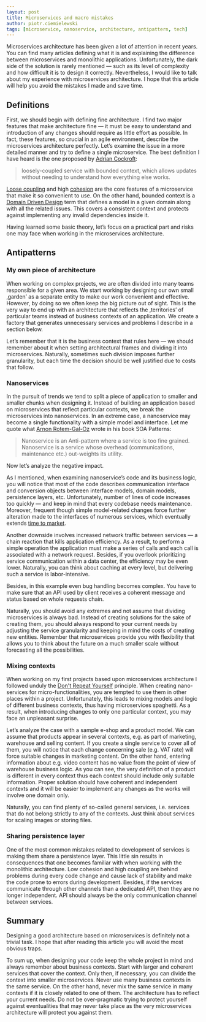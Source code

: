 ```yaml
---
layout: post
title: Microservices and macro mistakes
author: piotr.ciemielewski
tags: [microservice, nanoservice, architecture, antipattern, tech]
---
```


Microservices architecture has been given a lot of attention in recent years.
You can find many articles defining what it is and explaining the difference
between microservices and monolithic applications. Unfortunately, the dark side
of the solution is rarely mentioned — such as its level of complexity and how difficult it is to
design it correctly.
Nevertheless, I would like to talk about my experience with microservices
architecture. I hope that this article will help you avoid the mistakes I made
and save time.

## Definitions
First, we should begin with defining fine architecture. I find two major features
that make architecture fine — it must be easy to understand and introduction
of any changes should require as little effort as possible. In fact, these features, so crucial in an agile
environment, describe the microservices architecture perfectly. Let’s examine the
issue in a more detailed manner and try to define a single microservice. The best
definition I have heard is the one proposed by
[Adrian Cockroft](https://www.linkedin.com/in/adriancockcroft):

> loosely-coupled service with bounded context, which allows updates without needing
> to understand how everything else works.

[Loose coupling](https://en.wikipedia.org/wiki/Loose_coupling)
and high [cohesion](https://en.wikipedia.org/wiki/Cohesion_(computer_science))
are the core features
of a microservice that make it so convenient to use. On the other hand, bounded
context is a [Domain Driven Design](https://en.wikipedia.org/wiki/Domain-driven_design)
term that defines a model in a given domain along
with all the related issues. This covers a consistent context and protects against
implementing any invalid dependencies inside it.

Having learned some basic theory, let’s focus on a practical part and risks one
may face when working in the microservices architecture.

## Antipatterns
### My own piece of architecture
When working on complex projects, we are often divided into many teams responsible
for a given area. We start working by designing our own small ‚garden’ as a separate
entity to make our work convenient and effective. However, by doing so we often keep the
big picture out of sight. This is the very way to end up with an architecture that
reflects the ‚territories’ of particular teams instead of business contexts of
an application. We create a factory that generates unnecessary services and problems
I describe in a section below.

Let’s remember that it is the business context that rules here — we should remember
about it when setting architectural frames and dividing it into microservices.
Naturally, sometimes such division imposes further granularity, but each time the
decision should be well justified due to costs that follow.

### Nanoservices
In the pursuit of trends we tend to split a piece of application to smaller and smaller
chunks when designing it. Instead of building an application based on microservices
that reflect particular contexts, we break the microservices into nanoservices. In an
extreme case, a nanoservice may become a single functionality with a simple model
and interface. Let me quote what [Arnon Rotem-Gal-Oz](https://www.linkedin.com/in/arnonrgo)
wrote in his book SOA Patterns:

> Nanoservice is an Anti-pattern where a service is too fine grained. Nanoservice is
> a service whose overhead (communications, maintenance etc.) out-weights its utility.

Now let’s analyze the negative impact.

As I mentioned, when examining nanoservice’s code and its business logic,
you will notice that most of the code describes communication interface and conversion
objects between interface models, domain models, persistence layers, etc. Unfortunately,
number of lines of code increases too quickly — and keep in mind that every codebase needs
maintenance. Moreover, frequent though simple model-related changes force further
alteration made to the interfaces of numerous services, which eventually extends
[time to market](https://en.wikipedia.org/wiki/Time_to_market).

Another downside involves increased network traffic between services — a chain reaction
that kills application efficiency. As a result, to perform a simple operation
the application must make a series of calls and each call is associated with a network
request. Besides, if you overlook prioritizing service communication within a data center,
the efficiency may be even lower. Naturally, you can think about caching at every level,
but delivering such a service is labor-intensive.

Besides, in this example even bug handling becomes complex. You have to
make sure that an API used by client receives a coherent message and status based on whole
requests chain.

Naturally, you should avoid any extremes and not assume that dividing microservices
is always bad. Instead of creating solutions for the sake of creating them, you
should always respond to your current needs by adjusting the service granularity
and keeping in mind the costs of creating new entities. Remember that microservices provide
you with flexibility that allows you to think about the future on a much smaller
scale without forecasting all the possibilities.

### Mixing contexts
When working on my first projects based upon microservices architecture I followed unduly
the [Don't Repeat Yourself](https://en.wikipedia.org/wiki/Don%27t_repeat_yourself)
principle. When creating nano-services for micro-functionalities,
you are tempted to use them in other places within a project. Unfortunately, this leads to
mixing models and logic of different business contexts, thus having microservices spaghetti.
As a result, when introducing changes to only one particular context, you may face
an unpleasant surprise.

Let’s analyze the case with a sample e-shop and a product model. We can assume that products
appear in several contexts, e.g. as part of marketing, warehouse and selling content. If you
create a single service to cover all of them, you will notice that each change concerning
sale (e.g. VAT rate) will force suitable changes in marketing content. On the other hand,
entering information about e.g. video content has no value from the point of view of warehouse
business logic. As you can see, the very definition of a product is different in every context
thus each context should include only suitable information. Proper solution should have coherent and
independent contexts and it will be easier to implement any changes as the works will involve
one domain only.

Naturally, you can find plenty of so-called general services, i.e. services that do not belong
strictly to any of the contexts. Just think about services for scaling images or storing files.

### Sharing persistence layer
One of the most common mistakes related to development of services is making them share a
persistence layer. This little sin results in consequences that one becomes familiar with
when working with the monolithic architecture. Low cohesion and high coupling are behind
problems during every code change and cause lack of stability and make the code prone to
errors during development. Besides, if the services communicate through other channels than
a dedicated API, then they are no longer independent. API should always be the only communication
channel between services.

## Summary
Designing a good architecture based on microservices is definitely not a trivial task.
I hope that after reading this article you will avoid the most obvious traps.

To sum up, when designing your code keep the whole project in mind and always remember about business
contexts. Start with larger and coherent services that cover the context. Only then, if
necessary, you can divide the context into smaller microservices. Never use many business
contexts in the same service. On the other hand, never mix the same service in many contexts if
it is closely related to one of them. The architecture has to reflect your current needs.
Do not be over-pragmatic trying to protect yourself against eventualities that may never
take place as the very microservices architecture will protect you against them.
